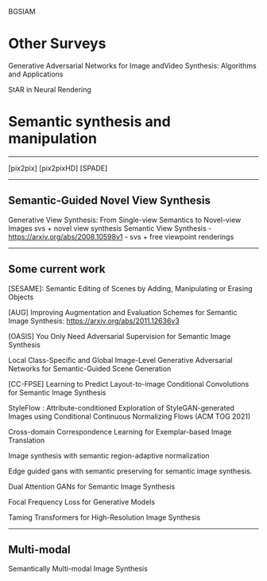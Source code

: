 BGSIAM

# Other Surveys

Generative Adversarial Networks for Image andVideo Synthesis: Algorithms and Applications

StAR in Neural Rendering

# Semantic synthesis and manipulation

---
[pix2pix]
[pix2pixHD]
[SPADE]

---

## Semantic-Guided Novel View Synthesis

Generative View Synthesis: From Single-view Semantics to Novel-view Images svs + novel view synthesis
Semantic View Synthesis - https://arxiv.org/abs/2008.10598v1 - svs + free viewpoint renderings

---

## Some current work

[SESAME]: Semantic Editing of Scenes by Adding, Manipulating or Erasing Objects

[AUG] Improving Augmentation and Evaluation Schemes for Semantic Image Synthesis: https://arxiv.org/abs/2011.12636v3

[OASIS] You Only Need Adversarial Supervision for Semantic Image Synthesis

Local Class-Specific and Global Image-Level Generative Adversarial Networks for Semantic-Guided Scene Generation

[CC-FPSE] Learning to Predict Layout-to-image Conditional Convolutions for Semantic Image Synthesis

StyleFlow : Attribute-conditioned Exploration of StyleGAN-generated Images using Conditional Continuous Normalizing Flows (ACM TOG 2021)

Cross-domain Correspondence Learning for Exemplar-based Image Translation

Image synthesis with semantic region-adaptive normalization

Edge guided gans with semantic preserving for semantic image synthesis.

Dual Attention GANs for Semantic Image Synthesis

Focal Frequency Loss for Generative Models

Taming Transformers for High-Resolution Image Synthesis

---

## Multi-modal

Semantically Multi-modal Image Synthesis
